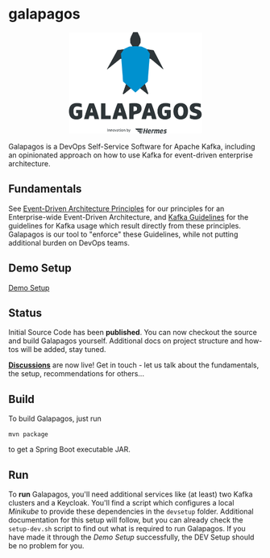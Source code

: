 # galapagos

<p align="center">
<img alt="Galapagos Logo" src="./logo/logo.svg" width="264" height="201">
</p>

Galapagos is a DevOps Self-Service Software for Apache Kafka, including an opinionated approach on how to use Kafka for event-driven enterprise architecture.

## Fundamentals

See [Event-Driven Architecture Principles](event_driven_architecture_principles.md) for our principles for an Enterprise-wide Event-Driven Architecture, and [Kafka Guidelines](kafka_guidelines.md) for the guidelines for Kafka usage which result directly from these principles. Galapagos is our tool to "enforce" these Guidelines, while not putting additional burden on DevOps teams.

## Demo Setup

[Demo Setup](docs/Demo%20Setup.md)

## Status

Initial Source Code has been **published**. You can now checkout the source and build Galapagos yourself. Additional docs on project structure and how-tos will be added, stay tuned.

**[Discussions](https://github.com/HermesGermany/galapagos/discussions)** are now live! Get in touch - let us talk about the fundamentals, the setup, recommendations for others...

## Build

To build Galapagos, just run

```
mvn package
```

to get a Spring Boot executable JAR.

## Run

To **run** Galapagos, you'll need additional services like (at least) two Kafka clusters and a Keycloak. You'll find a script which configures a local _Minikube_ to provide these dependencies in the `devsetup` folder. Additional documentation for this setup will follow, but you can already check the `setup-dev.sh` script to find out what is required to run Galapagos. If you have made it through the _Demo Setup_ successfully, the DEV Setup should be no problem for you.
